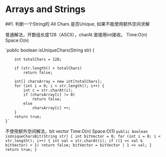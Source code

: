 # Arrays and Strings

##1. 判断一个String的 All Chars 是否Unique, 如果不能使用额外空间求解

普通解法，开数组长度128（ASCII），charAt 直接用int接收。
Time:O(n) Space:O(n)

`public boolean isUniqueChars(String str) {

        int totalChars = 128;

        if (str.length() > totalChars)
            return false;

        int[] charsArray = new int[totalChars];
        for (int i = 0; i < str.length(); i++) {
            int c = str.charAt(i);
            if (charsArray[c] != 0)
                return false;
            else
                charsArray[c] ++;
        }
        return true;
    }`
 
不使用额外空间解法，bit vector Time:O(n) Space:O(1)
`public boolean isUniqueCharsBit(String str) {
        int bitVector = 0;
        for (int i = 0; i < str.length(); i++) {
            int val = str.charAt(i);
            if ((1 << val & bitVector) > 1)
                return false;
            bitVector = bitVector | 1 << val;
        }
        return true;
    }`